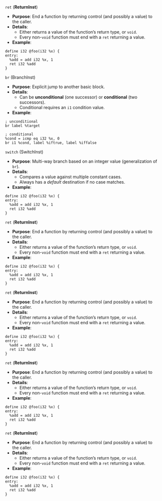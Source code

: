`ret` (**ReturnInst**)
- **Purpose**: End a function by returning control (and possibly a value) to the caller.
- **Details**:
	- Either returns a value of the function’s return type, or `void`.
	- Every non-`void` function must end with a `ret` returning a value.
- **Example**:
```
define i32 @foo(i32 %x) {
entry:
  %add = add i32 %x, 1
  ret i32 %add
}
```

`br` (BranchInst)
- **Purpose**: Explicit jump to another basic block.
- **Details**:
	- Can be **unconditional** (one successor) or **conditional** (two successors).
	- Conditional requires an `i1` condition value.
- **Example**:
```
; unconditional
br label %target

; conditional
%cond = icmp eq i32 %x, 0
br i1 %cond, label %iftrue, label %iffalse

```


`switch` (SwitchInst)
- **Purpose**: Multi-way branch based on an integer value (generalization of `br`).
- **Details**:
	- Compares a value against multiple constant cases.
	- Always has a _default_ destination if no case matches.
- **Example**:
```
define i32 @foo(i32 %x) {
entry:
  %add = add i32 %x, 1
  ret i32 %add
}
```


`ret` (**ReturnInst**)
- **Purpose**: End a function by returning control (and possibly a value) to the caller.
- **Details**:
	- Either returns a value of the function’s return type, or `void`.
	- Every non-`void` function must end with a `ret` returning a value.
- **Example**:
```
define i32 @foo(i32 %x) {
entry:
  %add = add i32 %x, 1
  ret i32 %add
}
```


`ret` (**ReturnInst**)
- **Purpose**: End a function by returning control (and possibly a value) to the caller.
- **Details**:
	- Either returns a value of the function’s return type, or `void`.
	- Every non-`void` function must end with a `ret` returning a value.
- **Example**:
```
define i32 @foo(i32 %x) {
entry:
  %add = add i32 %x, 1
  ret i32 %add
}
```


`ret` (**ReturnInst**)
- **Purpose**: End a function by returning control (and possibly a value) to the caller.
- **Details**:
	- Either returns a value of the function’s return type, or `void`.
	- Every non-`void` function must end with a `ret` returning a value.
- **Example**:
```
define i32 @foo(i32 %x) {
entry:
  %add = add i32 %x, 1
  ret i32 %add
}
```



`ret` (**ReturnInst**)
- **Purpose**: End a function by returning control (and possibly a value) to the caller.
- **Details**:
	- Either returns a value of the function’s return type, or `void`.
	- Every non-`void` function must end with a `ret` returning a value.
- **Example**:
```
define i32 @foo(i32 %x) {
entry:
  %add = add i32 %x, 1
  ret i32 %add
}
```


